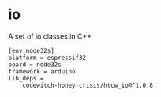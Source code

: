 # io

A set of io classes in C++

```
[env:node32s]
platform = espressif32
board = node32s
framework = arduino
lib_deps = 
	codewitch-honey-crisis/htcw_io@^1.0.8
```